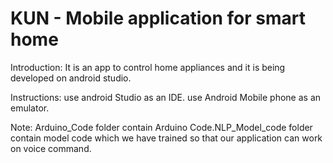 # KUN - Mobile application for smart home

Introduction:
It is an app to control home appliances and it is being developed on android studio. 

Instructions:
use android Studio as an IDE.
use Android Mobile phone as an emulator.

Note:
Arduino_Code folder contain Arduino Code.NLP_Model_code folder contain model code which we have trained so that our application can work on voice command.








